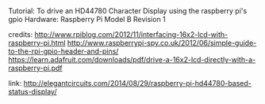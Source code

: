 ## 
Tutorial: To drive an HD44780 Character Display using the raspberry pi's gpio
Hardware: Raspberry Pi Model B Revision 1

credits:
http://www.rpiblog.com/2012/11/interfacing-16x2-lcd-with-raspberry-pi.html
http://www.raspberrypi-spy.co.uk/2012/06/simple-guide-to-the-rpi-gpio-header-and-pins/
https://learn.adafruit.com/downloads/pdf/drive-a-16x2-lcd-directly-with-a-raspberry-pi.pdf

link:
http://elegantcircuits.com/2014/08/29/raspberry-pi-hd44780-based-status-display/


##



 
